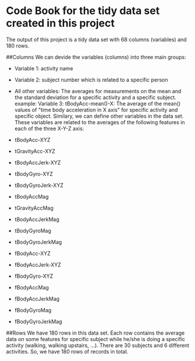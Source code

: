 # Code Book for the tidy data set created in this project

The output of this project is a tidy data set with 68 columns (variables) and 180 rows.

##Columns
We can devide the variables (columns) into three main groups:
* Variable 1: activity name
* Variable 2: subject number which is related to a specific person
* All other variables: The averages for measurements on the mean and the standard deviation for a specific activity and a specific subject. example:
Variable 3: tBodyAcc-mean()-X: The average of the mean() values of "time body acceleration in X axis" for specific activity and specific object. Similary, we can define other variables in the data set. These variables are related to the averages of the following features in each of the three X-Y-Z axis:

* tBodyAcc-XYZ
* tGravityAcc-XYZ
* tBodyAccJerk-XYZ
* tBodyGyro-XYZ
* tBodyGyroJerk-XYZ
* tBodyAccMag
* tGravityAccMag
* tBodyAccJerkMag
* tBodyGyroMag
* tBodyGyroJerkMag
* fBodyAcc-XYZ
* fBodyAccJerk-XYZ
* fBodyGyro-XYZ
* fBodyAccMag
* fBodyAccJerkMag
* fBodyGyroMag
* fBodyGyroJerkMag

##Rows
We have 180 rows in this data set. Each row contains the average data on some features for specific subject while he/she is doing a specific activity (walking, walking upstairs, ...). There are 30 subjects and 6 different activities. So, we have 180 rows of records in total.
